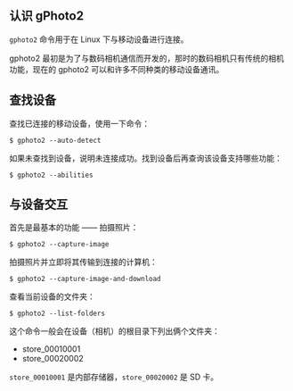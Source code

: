 ## 认识 gPhoto2

`gphoto2` 命令用于在 Linux 下与移动设备进行连接。

gphoto2 最初是为了与数码相机通信而开发的，那时的数码相机只有传统的相机功能，现在的 gphoto2 可以和许多不同种类的移动设备通讯。

## 查找设备

查找已连接的移动设备，使用一下命令：

```shell
$ gphoto2 --auto-detect
```

如果未查找到设备，说明未连接成功。找到设备后再查询该设备支持哪些功能：

```shell
$ gphoto2 --abilities
```

## 与设备交互

首先是最基本的功能 —— 拍摄照片：

```shell
$ gphoto2 --capture-image
```

拍摄照片并立即将其传输到连接的计算机：

```shell
$ gphoto2 --capture-image-and-download
```

查看当前设备的文件夹：

```shell
$ gphoto2 --list-folders
```

这个命令一般会在设备（相机）的根目录下列出俩个文件夹：

- store_00010001
- store_00020002

`store_00010001` 是内部存储器，`store_00020002` 是 SD 卡。

